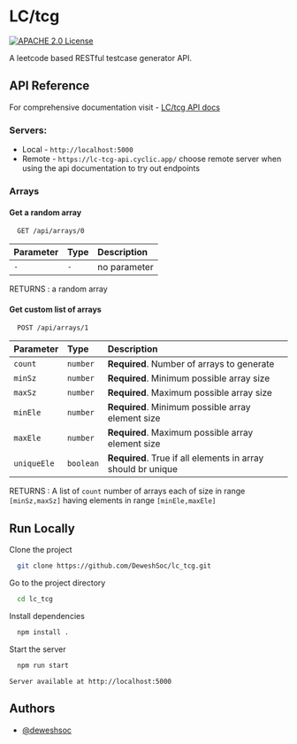 
# LC/tcg
[![APACHE 2.0 License](https://img.shields.io/hexpm/l/apa)](https://choosealicense.com/licenses/mit/)

A leetcode based RESTful testcase generator API.


## API Reference

For comprehensive documentation visit - 
<a href="https://lc-tcg-api.cyclic.app/api-docs/" target="_blank">LC/tcg API docs</a>

### Servers: 
- Local -  ``http://localhost:5000``
- Remote - ``https://lc-tcg-api.cyclic.app/``
 choose remote server when using the api documentation to try out endpoints

### Arrays

#### Get a random array

```http
  GET /api/arrays/0
```

| Parameter | Type     | Description                |
| :-------- | :------- | :------------------------- |
| `-` | `-` | no parameter |

RETURNS : a random array

#### Get custom list of arrays

```http
  POST /api/arrays/1
```

| Parameter | Type     | Description                       |
| :-------- | :------- | :-------------------------------- |
| `count`      | `number` | **Required**. Number of arrays to generate |
| `minSz`      | `number` | **Required**. Minimum possible array size |
| `maxSz`      | `number` | **Required**. Maximum possible array size |
| `minEle`      | `number` | **Required**. Minimum possible array element size |
| `maxEle`      | `number` | **Required**. Maximum possible array element size |
| `uniqueEle`      | `boolean` | **Required**. True if all elements in array should br unique|

RETURNS : A list of ``count`` number of arrays each of size in range ``[minSz,maxSz]`` having elements in range ``[minEle,maxEle]``



## Run Locally

Clone the project

```bash
  git clone https://github.com/DeweshSoc/lc_tcg.git
```

Go to the project directory

```bash
  cd lc_tcg
```

Install dependencies

```bash
  npm install .
```

Start the server

```bash
  npm run start
```
``Server available at http://localhost:5000``




## Authors

- [@deweshsoc](https://www.github.com/deweshsoc)


